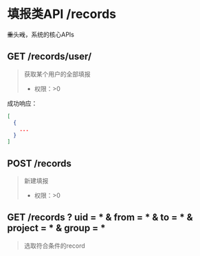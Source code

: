 # 填报类API /records

~~重头戏~~，系统的核心APIs

## GET /records/user/<uid>

> 获取某个用户的全部填报
>
> - 权限：>0

成功响应：

```json
[
  {
    ...
  }
]
```

## POST /records

> 新建填报
>
> - 权限：>0

## GET /records ? uid = * & from = * & to = * & project = * & group = *

> 选取符合条件的record
